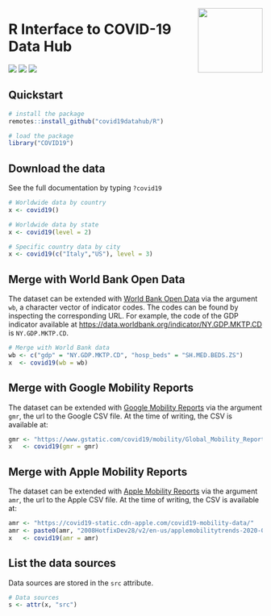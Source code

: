 <a href="https://covid19datahub.io"><img src="https://storage.covid19datahub.io/logo.svg" align="right" height="128"/></a>

# R Interface to COVID-19 Data Hub

![](https://www.r-pkg.org/badges/version/COVID19) ![](https://cranlogs.r-pkg.org/badges/grand-total/COVID19) [![](https://img.shields.io/badge/doi-10.13140/RG.2.2.11649.81763-orange.svg)](https://doi.org/10.13140/RG.2.2.11649.81763)

## Quickstart

```R
# install the package
remotes::install_github("covid19datahub/R")

# load the package
library("COVID19")
```

## Download the data

See the full documentation by typing `?covid19`

```r
# Worldwide data by country
x <- covid19()

# Worldwide data by state
x <- covid19(level = 2)

# Specific country data by city
x <- covid19(c("Italy","US"), level = 3)
```

## Merge with World Bank Open Data

The dataset can be extended with [World Bank Open Data](https://data.worldbank.org/) via the argument `wb`, a character vector of indicator codes. The codes can be found by inspecting the corresponding URL. For example, the code of the GDP indicator available at https://data.worldbank.org/indicator/NY.GDP.MKTP.CD is `NY.GDP.MKTP.CD`. 

```R
# Merge with World Bank data
wb <- c("gdp" = "NY.GDP.MKTP.CD", "hosp_beds" = "SH.MED.BEDS.ZS")
x  <- covid19(wb = wb)
```

## Merge with Google Mobility Reports

The dataset can be extended with [Google Mobility Reports](https://www.google.com/covid19/mobility/) via the argument `gmr`, the url to the Google CSV file. At the time of writing, the CSV is available at:

```R
gmr <- "https://www.gstatic.com/covid19/mobility/Global_Mobility_Report.csv"
x   <- covid19(gmr = gmr)
```

## Merge with Apple Mobility Reports

The dataset can be extended with [Apple Mobility Reports](https://www.apple.com/covid19/mobility) via the argument `amr`, the url to the Apple CSV file. At the time of writing, the CSV is available at:

```R
amr <- "https://covid19-static.cdn-apple.com/covid19-mobility-data/"
amr <- paste0(amr, "2008HotfixDev28/v2/en-us/applemobilitytrends-2020-05-15.csv")
x   <- covid19(amr = amr)
```

## List the data sources

Data sources are stored in the `src` attribute.

```R
# Data sources
s <- attr(x, "src")
```

